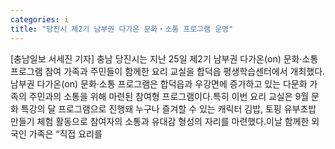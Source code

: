 ```yaml
---
categories: i
title: "당진시 제2기 남부권 다가온 문화‧소통 프로그램 운영"
---
```

[충남일보 서세진 기자] 충남 당진시는 지난 25일 제2기 남부권 다가온(on) 문화‧소통 프로그램 참여 가족과 주민들이 함께한 요리 교실을 합덕읍 평생학습센터에서 개최했다.남부권 다가온(on) 문화·소통 프로그램은 합덕읍과 우강면에 증가하고 있는 다문화 가족의 주민과의 소통을 위해 마련된 참여형 프로그램이다.특히 이번 요리 교실은 9월 문화 특강의 달 프로그램으로 진행돼 누구나 즐겨할 수 있는 캐릭터 김밥, 토핑 유부초밥 만들기 체험 활동으로 참여자의 소통과 유대감 형성의 자리를 마련했다.이날 함께한 외국인 가족은 “직접 요리를